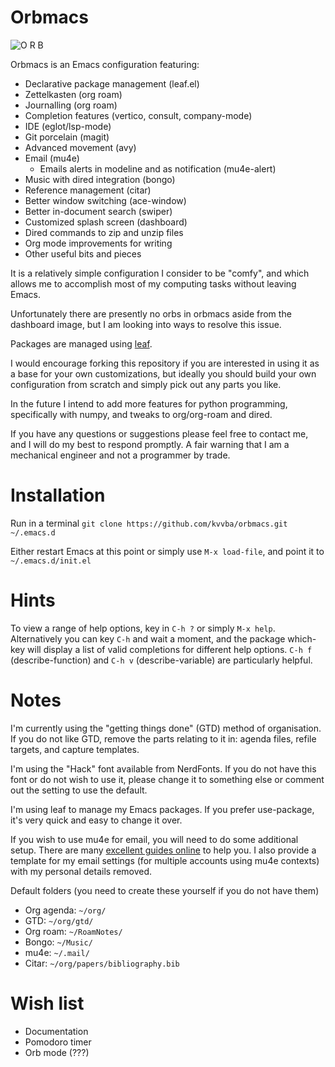 # Orbmacs

![O R B](https://github.com/kvvba/orbmacs/blob/ed9e8d190ea64375a8bc5af083aae321d57975c7/logo/orb.png?raw=true)

Orbmacs is an Emacs configuration featuring:
- Declarative package management (leaf.el)
- Zettelkasten (org roam)
- Journalling (org roam)
- Completion features (vertico, consult, company-mode)
- IDE (eglot/lsp-mode)
- Git porcelain (magit)
- Advanced movement (avy)
- Email (mu4e)
  - Emails alerts in modeline and as notification (mu4e-alert)
- Music with dired integration (bongo)
- Reference management (citar)
- Better window switching (ace-window)
- Better in-document search (swiper)
- Customized splash screen (dashboard)
- Dired commands to zip and unzip files
- Org mode improvements for writing
- Other useful bits and pieces

It is a relatively simple configuration I consider to be "comfy", and which allows me to accomplish most of my computing tasks without leaving Emacs.

Unfortunately there are presently no orbs in orbmacs aside from the dashboard image, but I am looking into ways to resolve this issue.

Packages are managed using [leaf](https://github.com/conao3/leaf.el).

I would encourage forking this repository if you are interested in using it as a base for your own customizations, but ideally you should build your own configuration from scratch and simply pick out any parts you like.

In the future I intend to add more features for python programming, specifically with numpy, and tweaks to org/org-roam and dired.

If you have any questions or suggestions please feel free to contact me, and I will do my best to respond promptly. A fair warning that I am a mechanical engineer and not a programmer by trade.

# Installation
Run in a terminal
`git clone https://github.com/kvvba/orbmacs.git ~/.emacs.d`

Either restart Emacs at this point or simply use `M-x load-file`, and point it to `~/.emacs.d/init.el`

# Hints

To view a range of help options, key in `C-h ?` or simply `M-x help`. Alternatively you can key `C-h` and wait a moment, and the package which-key will display a list of valid completions for different help options. `C-h f` (describe-function) and `C-h v` (describe-variable) are particularly helpful.

# Notes

I'm currently using the "getting things done" (GTD) method of organisation. If you do not like GTD, remove the parts relating to it in: agenda files, refile targets, and capture templates.

I'm using the "Hack" font available from NerdFonts. If you do not have this font or do not wish to use it, please change it to something else or comment out the setting to use the default.

I'm using leaf to manage my Emacs packages. If you prefer use-package, it's very quick and easy to change it over.

If you wish to use mu4e for email, you will need to do some additional setup. There are many [excellent guides online](https://miikanissi.com/blog/email-setup-with-mbsync-mu4e) to help you. I also provide a template for my email settings (for multiple accounts using mu4e contexts) with my personal details removed.

Default folders (you need to create these yourself if you do not have them)
- Org agenda: `~/org/`
- GTD: `~/org/gtd/`
- Org roam: `~/RoamNotes/`
- Bongo: `~/Music/`
- mu4e: `~/.mail/`
- Citar: `~/org/papers/bibliography.bib`

# Wish list
- Documentation
- Pomodoro timer
- Orb mode (???)
